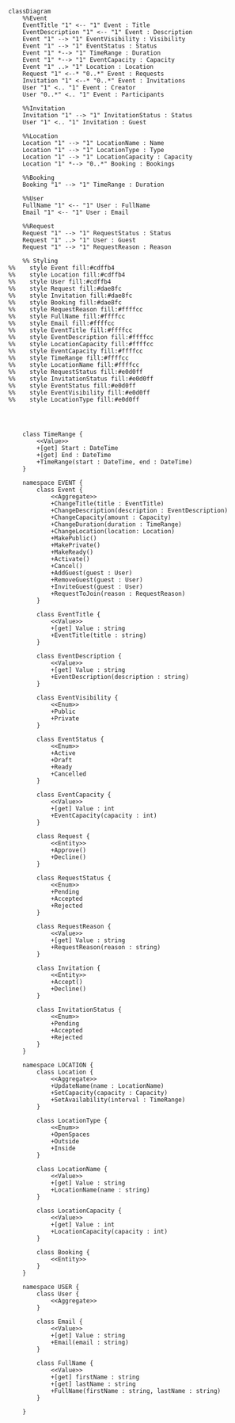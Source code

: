 ﻿```mermaid
classDiagram
    %%Event
    EventTitle "1" <-- "1" Event : Title
    EventDescription "1" <-- "1" Event : Description
    Event "1" --> "1" EventVisibility : Visibility
    Event "1" --> "1" EventStatus : Status
    Event "1" *--> "1" TimeRange : Duration
    Event "1" *--> "1" EventCapacity : Capacity
    Event "1" ..> "1" Location : Location
    Request "1" <--* "0..*" Event : Requests
    Invitation "1" <--* "0..*" Event : Invitations 
    User "1" <.. "1" Event : Creator
    User "0..*" <.. "1" Event : Participants

    %%Invitation
    Invitation "1" --> "1" InvitationStatus : Status
    User "1" <.. "1" Invitation : Guest

    %%Location
    Location "1" --> "1" LocationName : Name
    Location "1" --> "1" LocationType : Type
    Location "1" --> "1" LocationCapacity : Capacity
    Location "1" *--> "0..*" Booking : Bookings

    %%Booking
    Booking "1" --> "1" TimeRange : Duration

    %%User
    FullName "1" <-- "1" User : FullName
    Email "1" <-- "1" User : Email

    %%Request
    Request "1" --> "1" RequestStatus : Status
    Request "1" ..> "1" User : Guest
    Request "1" --> "1" RequestReason : Reason
    
    %% Styling
%%    style Event fill:#cdffb4
%%    style Location fill:#cdffb4
%%    style User fill:#cdffb4
%%    style Request fill:#dae8fc
%%    style Invitation fill:#dae8fc
%%    style Booking fill:#dae8fc
%%    style RequestReason fill:#ffffcc
%%    style FullName fill:#ffffcc
%%    style Email fill:#ffffcc
%%    style EventTitle fill:#ffffcc
%%    style EventDescription fill:#ffffcc
%%    style LocationCapacity fill:#ffffcc
%%    style EventCapacity fill:#ffffcc
%%    style TimeRange fill:#ffffcc
%%    style LocationName fill:#ffffcc
%%    style RequestStatus fill:#e0d0ff
%%    style InvitationStatus fill:#e0d0ff
%%    style EventStatus fill:#e0d0ff
%%    style EventVisibility fill:#e0d0ff
%%    style LocationType fill:#e0d0ff

    
    

    class TimeRange {
        <<Value>>
        +[get] Start : DateTime
        +[get] End : DateTime
        +TimeRange(start : DateTime, end : DateTime)
    }

    namespace EVENT {
        class Event {
            <<Aggregate>>
            +ChangeTitle(title : EventTitle)
            +ChangeDescription(description : EventDescription)
            +ChangeCapacity(amount : Capacity)
            +ChangeDuration(duration : TimeRange)
            +ChangeLocation(location: Location)
            +MakePublic()
            +MakePrivate()
            +MakeReady()
            +Activate()
            +Cancel()
            +AddGuest(guest : User)
            +RemoveGuest(guest : User)
            +InviteGuest(guest : User)
            +RequestToJoin(reason : RequestReason)
        }

        class EventTitle {
            <<Value>>
            +[get] Value : string
            +EventTitle(title : string)
        }
        
        class EventDescription {
            <<Value>>
            +[get] Value : string
            +EventDescription(description : string)
        }
        
        class EventVisibility {
            <<Enum>>
            +Public
            +Private
        }

        class EventStatus {
            <<Enum>>
            +Active
            +Draft
            +Ready
            +Cancelled
        }

        class EventCapacity {
            <<Value>>
            +[get] Value : int
            +EventCapacity(capacity : int)
        }

        class Request {
            <<Entity>>
            +Approve()
            +Decline()
        }

        class RequestStatus {
            <<Enum>>
            +Pending
            +Accepted
            +Rejected
        }

        class RequestReason {
            <<Value>>
            +[get] Value : string
            +RequestReason(reason : string)
        }

        class Invitation {
            <<Entity>>
            +Accept()
            +Decline()
        }

        class InvitationStatus {
            <<Enum>>
            +Pending
            +Accepted
            +Rejected
        }
    }
    
    namespace LOCATION {
        class Location {
            <<Aggregate>>
            +UpdateName(name : LocationName)
            +SetCapacity(capacity : Capacity)
            +SetAvailability(interval : TimeRange)
        }

        class LocationType {
            <<Enum>>
            +OpenSpaces
            +Outside
            +Inside
        }

        class LocationName {
            <<Value>>
            +[get] Value : string
            +LocationName(name : string)
        }

        class LocationCapacity {
            <<Value>>
            +[get] Value : int
            +LocationCapacity(capacity : int)
        }

        class Booking {
            <<Entity>>
        }
    }

    namespace USER {
        class User {
            <<Aggregate>>
        }

        class Email {
            <<Value>>
            +[get] Value : string
            +Email(email : string)
        }
        
        class FullName {
            <<Value>>
            +[get] firstName : string
            +[get] lastName : string
            +FullName(firstName : string, lastName : string)
        }

    }
```